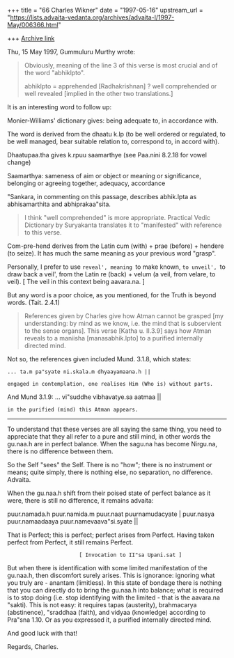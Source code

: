 +++
title = "66 Charles Wikner"
date = "1997-05-16"
upstream_url = "https://lists.advaita-vedanta.org/archives/advaita-l/1997-May/006366.html"

+++
[Archive link](https://lists.advaita-vedanta.org/archives/advaita-l/1997-May/006366.html)

Thu, 15 May 1997, Gummuluru Murthy wrote:
> Obviously, meaning of the line 3 of this verse is most crucial and of the
> word "abhiklpto".
>
> abhiklpto = apprehended [Radhakrishnan] ?
>             well comprehended or well revealed [implied in the other
> two translations.]

It is an interesting word to follow up:

Monier-Williams' dictionary gives: being adequate to, in accordance with.

The word is derived from the dhaatu k.lp (to be well ordered or regulated,
to be well managed, bear suitable relation to, correspond to, in accord with).

Dhaatupaa.tha gives k.rpuu saamarthye (see Paa.nini 8.2.18 for vowel change)

Saamarthya: sameness of aim or object or meaning or significance, belonging
            or agreeing together, adequacy, accordance

"Sankara, in commenting on this passage, describes abhik.lpta as
abhisamarthita and abhiprakaa"sita.

> I think "well comprehended" is more appropriate. Practical Vedic
> Dictionary by Suryakanta translates it to "manifested" with reference to
> this verse.

Com-pre-hend derives from the Latin cum (with) + prae (before) + hendere
(to seize).  It has much the same meaning as your previous word "grasp".

Personally, I prefer to use `reveal', meaning `to make known, `to unveil',
`to draw back a veil', from the Latin re (back) + velum (a veil, from
velare, to veil).  [ The veil in this context being aavara.na. ]

But any word is a poor choice, as you mentioned, for the Truth is beyond
words.  (Tait. 2.4.1)

> References given by Charles give how Atman cannot be grasped [my
> understanding: by mind as we know, i.e. the mind that is subservient to
> the sense organs]. This verse [Katha u. II.3.9] says how Atman reveals to
> a maniisha [manasabhik.lpto] to a purified internally directed mind.

Not so, the references given included Mund. 3.1.8, which states:

    ... ta.m pa"syate ni.skala.m dhyaayamaana.h ||

    engaged in contemplation, one realises Him (Who is) without parts.

And Mund 3.1.9:  ... vi"suddhe vibhavatye.sa aatmaa ||

    in the purified (mind) this Atman appears.
______

To understand that these verses are all saying the same thing,
you need to appreciate that they all refer to a pure and still
mind, in other words the gu.naa.h are in perfect balance.
When the sagu.na has become Nirgu.na, there is no difference
between them.

So the Self "sees" the Self.  There is no "how"; there is no
instrument or means; quite simply, there is nothing else, no
separation, no difference.  Advaita.

When the gu.naa.h shift from their poised state of perfect balance
as it were, there is still no difference, it remains advaita:

   puur.namada.h puur.namida.m puur.naat puurnamudacyate |
   puur.nasya puur.namaadaaya puur.namevaava"si.syate   ||

   That is Perfect; this is perfect; perfect arises from Perfect.
   Having taken perfect from Perfect, it still remains Perfect.

                           [ Invocation to II"sa Upani.sat ]

But when there is identification with some limited manifestation
of the gu.naa.h, then discomfort surely arises.  This is ignorance:
ignoring what you truly are - anantam (limitless).  In this state
of bondage there is nothing that you can directly do to bring the
gu.naa.h into balance; what is required is to stop doing (i.e. stop
identifying with the limited - that is the aavara.na "sakti).  This
is not easy: it requires tapas (austerity), brahmacarya (abstinence),
"sraddhaa (faith), and vidyaa (knowledge) according to Pra"sna 1.10.
Or as you expressed it, a purified internally directed mind.

And good luck with that!

Regards, Charles.


